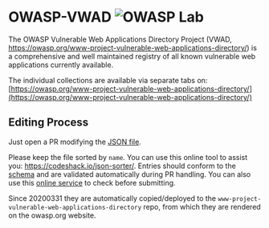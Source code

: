 # OWASP-VWAD ![OWASP Lab](https://img.shields.io/badge/owasp-lab-yellow.svg)

The OWASP Vulnerable Web Applications Directory Project (VWAD, https://owasp.org/www-project-vulnerable-web-applications-directory/) is a comprehensive and well maintained registry of all known vulnerable web applications currently available.

The individual collections are available via separate tabs on: [https://owasp.org/www-project-vulnerable-web-applications-directory/](https://owasp.org/www-project-vulnerable-web-applications-directory/) 

## Editing Process

Just open a PR modifying the [JSON file](https://github.com/OWASP/OWASP-VWAD/tree/master/src/data).

Please keep the file sorted by `name`. You can use this online tool to assist you: https://codeshack.io/json-sorter/. Entries should conform to the [schema](https://github.com/OWASP/OWASP-VWAD/blob/master/schema.json) and are validated automatically during PR handling. You can also use this [online service](https://www.jsonschemavalidator.net/) to check before submitting.

Since 20200331 they are automatically copied/deployed to the `www-project-vulnerable-web-applications-directory` repo, from which they are rendered on the owasp.org website. 

 


 

